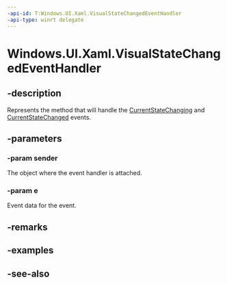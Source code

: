 ```yaml
---
-api-id: T:Windows.UI.Xaml.VisualStateChangedEventHandler
-api-type: winrt delegate
---
```

<!-- Delegate syntax.
public delegate void VisualStateChangedEventHandler(System.Object sender, Windows.UI.Xaml.VisualStateChangedEventArgs e)
-->
# Windows.UI.Xaml.VisualStateChangedEventHandler

## -description
Represents the method that will handle the [CurrentStateChanging](visualstategroup_currentstatechanging.md) and [CurrentStateChanged](visualstategroup_currentstatechanged.md) events.



## -parameters
### -param sender
The object where the event handler is attached.

### -param e
Event data for the event.


## -remarks

## -examples

## -see-also
